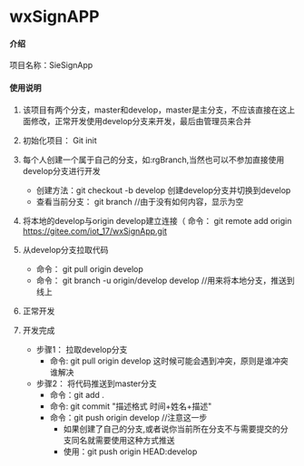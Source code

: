# wxSignAPP

#### 介绍
项目名称：SieSignApp

#### 使用说明

1.  该项目有两个分支，master和develop，master是主分支，不应该直接在这上面修改，正常开发使用develop分支来开发，最后由管理员来合并
2.  初始化项目： Git init 
3.  每个人创建一个属于自己的分支，如:rgBranch,当然也可以不参加直接使用develop分支进行开发
    + 创建方法：git checkout -b develop 创建develop分支并切换到develop
    + 查看当前分支： git branch //由于没有如何内容，显示为空
4.  将本地的develop与origin develop建立连接（
    命令： git remote add origin https://gitee.com/iot_17/wxSignApp.git
5.  从develop分支拉取代码
    + 命令： git pull origin develop
    + 命令： git branch -u origin/develop develop //用来将本地分支，推送到线上

6.  正常开发
7.  开发完成
    + 步骤1： 拉取develop分支
        + 命令:  git pull origin develop 这时候可能会遇到冲突，原则是谁冲突谁解决
    + 步骤2： 将代码推送到master分支
        + 命令：git add .
        + 命令: git commit "描述格式  时间+姓名+描述"
        + 命令：git push origin develop //注意这一步
           + 如果创建了自己的分支,或者说你当前所在分支不与需要提交的分支同名就需要使用这种方式推送
           + 使用：git push origin HEAD:develop


